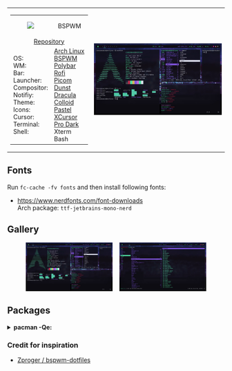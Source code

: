<table>
<td>
<table>
  <tr>
    <td align="center" colspan="1">
      <a href="https://github.com/alexeymasasin/dotfiles/tree/main/bspwm"><img width="72px" src="https://raw.githubusercontent.com/baskerville/bspwm/af3bd8b4351f4478fe0fe3cfd6c09e44cb108b4b/artworks/bspwm_logo.svg"/></a>
    </td>
    <td><p align="center">BSPWM</p></td>
  </tr>
  <tr>
    <td align="center" colspan="2">
      <a href="https://github.com/alexeymasasin/dotfiles/tree/main/bspwm">Repository</a>
    </td>
  </tr>
  <tr>
    <td>
      OS:  <br/>
      WM:  <br/>
      Bar:  <br/>
      Launcher:  <br/>
      Compositor:  <br/>
      Notifiy:  <br/>
      Theme: <br/>
      Icons: <br/>
      Cursor: <br/>
      Terminal:  <br/>
      Shell:  <br/>
    </td>
    <td>
      <a target="_blank" href="https://archlinux.org/">Arch Linux</a> <br/>
      <a target="_blank" href="https://github.com/baskerville/bspwm">BSPWM</a> <br/>
      <a target="_blank" href="https://github.com/polybar/polybar">Polybar</a> <br/>
      <a target="_blank" href="https://github.com/davatorium/rofi">Rofi</a> <br/>
      <a target="_blank" href="https://github.com/FT-Labs/picom">Picom</a> <br/>
      <a target="_blank" href="https://github.com/dunst-project/dunst">Dunst</a> <br/>
      <a target="_blank" href="https://draculatheme.com/gtk">Dracula</a> <br/>
      <a target="_blank" href="https://www.gnome-look.org/p/2200291">Colloid Pastel</a> <br/>
      <a target="_blank" href="https://www.gnome-look.org/p/1481466">XCursor Pro Dark</a> <br/>
      Xterm <br/>
      Bash <br/>
    </td>
  </tr>
</table>
</td>
<td>
  <img src="https://raw.githubusercontent.com/alexeymasasin/dotfiles/refs/heads/main/images/bspwm.jpg"/>
</td>
</table>

## Fonts
Run `fc-cache -fv fonts` and then install following fonts:
- https://www.nerdfonts.com/font-downloads <br>
      Arch package: `ttf-jetbrains-mono-nerd`

## Gallery
  <p align="center">
    <img src="https://raw.githubusercontent.com/alexeymasasin/dotfiles/refs/heads/main/images/bspwm.jpg" width="40%" />
    &nbsp;&nbsp;
    <img src="https://raw.githubusercontent.com/alexeymasasin/dotfiles/refs/heads/main/images/ranger.jpg" width="40%" />
  </p>

## Packages
<details>
  <summary><b>pacman -Qe:</b></summary>
  
  ```
    alacritty 0.13.2-3
    amd-ucode 20240909.552ed9b8-1
    base 3-2
    base-devel 1-2
    blueberry 1.4.8-2
    bluez-utils 5.78-1
    bspwm 0.9.10-4
    deskreen 2.0.4-5
    discord 0.0.70-1
    dmenu 5.3-3
    dunst 1.11.0-1
    efibootmgr 18-3
    feh 3.10.3-1
    firefox 131.0-1
    flameshot 12.1.0-5
    git 2.47.0-1
    gpick 0.3-2
    grub 2:2.12-3
    gst-plugin-pipewire 1:1.2.5-1
    gvfs 1.56.0-1
    htop 3.3.0-3
    i2c-tools 4.3-6
    i3lock 2.15-2
    intel-media-driver 24.3.3-1
    iwd 2.22-1
    libpulse 17.0-3
    libva-intel-driver 2.4.1-3
    libva-mesa-driver 1:24.2.4-1
    linux 6.11.2.arch1-1
    linux-firmware 20240909.552ed9b8-1
    lsof 4.99.3-2
    lxappearance 0.6.3-5
    ly 1.0.2-1
    nano 8.2-1
    neofetch 7.1.0-2
    neovim 0.10.2-1
    network-manager-applet 1.36.0-1
    networkmanager 1.48.10-1
    nodejs-lts-iron 20.18.0-1
    noto-fonts-cjk 20230817-2
    ntfs-3g 2022.10.3-1
    openrgb 0.9-4
    os-prober 1.81-2
    pavucontrol 1:6.1-1
    picom 12.1-3
    pipewire 1:1.2.5-1
    pipewire-alsa 1:1.2.5-1
    pipewire-jack 1:1.2.5-1
    polybar 3.7.2-2
    pulseaudio 17.0-3
    pulseaudio-bluetooth 17.0-3
    rofi 1.7.5-3
    rxvt-unicode 9.31-6
    smartmontools 7.4-2
    sxhkd 0.6.2-4
    telegram-desktop 5.6.1-1
    thunar-volman 4.18.0-3
    unzip 6.0-21
    vi 1:070224-6
    vim 9.1.0764-1
    visual-studio-code-bin 1.94.0-1
    vlc 3.0.21-6
    vulkan-intel 1:24.2.4-1
    vulkan-radeon 1:24.2.4-1
    wget 1.24.5-3
    wireless_tools 30.pre9-4
    wireplumber 0.5.6-1
    xclip 0.13-5
    xcolor 0.5.1-4
    xdg-utils 1.2.1-1
    xdo 0.5.7-3
    xf86-video-amdgpu 23.0.0-2
    xf86-video-ati 1:22.0.0-2
    xf86-video-nouveau 1.0.17-3
    xf86-video-vmware 13.4.0-3
    xorg-server 21.1.13-1
    xorg-xinit 1.4.2-2
    xorg-xrandr 1.5.2-2
    yarn 1.22.22-2
    zram-generator 1.1.2-1
  ```
</details>

### Credit for inspiration
- [Zproger / bspwm-dotfiles](https://github.com/Zproger/bspwm-dotfiles)

